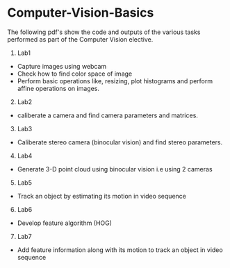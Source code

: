# Computer-Vision-Basics

The following pdf's show the code and outputs of the various tasks performed as part of the Computer Vision elective.

1) Lab1
- Capture images using webcam
- Check how to find color space of image
- Perform basic operations like, resizing, plot histograms and perform affine operations on images.

2) Lab2
- caliberate a camera and find camera parameters and matrices.

3) Lab3
- Caliberate stereo camera (binocular vision) and find stereo parameters.

4) Lab4
- Generate 3-D point cloud using binocular vision i.e using 2 cameras

5) Lab5
- Track an object by estimating its motion in video sequence

6) Lab6 
- Develop feature algorithm (HOG)

7) Lab7
- Add feature information along with its motion to track an object in video sequence 
